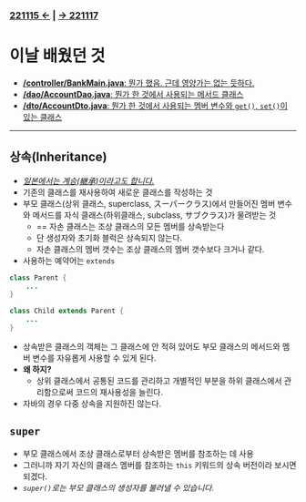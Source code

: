 ﻿### [221115 ←](/221011-_JAVA/221115) | [→ 221117](/221011-_JAVA/221117/)

# 이날 배웠던 것

- [**/controller/BankMain.java**: 뭔가 했음. 근데 영양가는 없는 듯하다.](/221011-_JAVA/221116/javastudy/controller/BankMain.java)
- [**/dao/AccountDao.java**: 뭔가 한 것에서 사용되는 메서드 클래스](/221011-_JAVA/221116/javastudy/dao/AccountDao.java)
- [**/dto/AccountDto.java**: 뭔가 한 것에서 사용되는 멤버 변수와 `get()`, `set()`이 있는 클래스](/221011-_JAVA/221116/javastudy/dto/AccountDto.java)

---

## 상속(Inheritance)

- [_일본에서는 계승(継承)이라고도 합니다._](/999999_ETC/0_docs/Vocabulary.md)
- 기존의 클래스를 재사용하여 새로운 클래스를 작성하는 것
- 부모 클래스(상위 클래스, superclass, スーパークラス)에서 만들어진 멤버 변수와 메서드를 자식 클래스(하위클래스, subclass, サブクラス)가 물려받는 것
    - == 자손 클래스는 조상 클래스의 모든 멤버를 상속받는다
    - 단 생성자와 초기화 블럭은 상속되지 않는다.
    - 자손 클래스의 멤버 갯수는 조상 클래스의 멤버 갯수보다 크거나 같다.
- 사용하는 예약어는 `extends`

```java
class Parent {
    ...
}

class Child extends Parent {
    ...
}
```

- 상속받은 클래스의 객체는 그 클래스에 안 적혀 있어도 부모 클래스의 메서드와 멤버 변수를 자유롭게 사용할 수 있게 된다.
- **왜 하지?**
    - 상위 클래스에서 공통된 코드를 관리하고 개별적인 부분을 하위 클래스에서 관리함으로써 코드의 재사용성을 늘린다.
- 자바의 경우 다중 상속을 지원하진 않는다.

## `super`

- 부모 클래스에서 조상 클래스로부터 상속받은 멤버를 참조하는 데 사용
- 그러니까 자기 자신의 클래스 멤버를 참조하는 `this` 키워드의 상속 버전이라 보시면 되겠다.
- *`super()`로는 부모 클래스의 생성자를 불러낼 수 있습니다.*